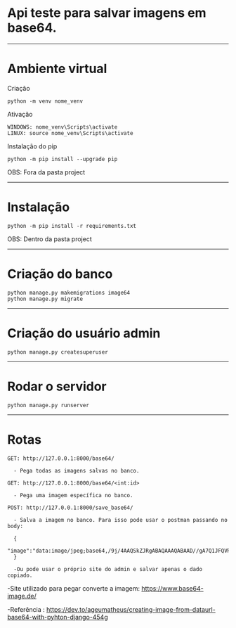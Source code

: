 # Api teste para salvar imagens em base64.

---

# Ambiente virtual

Criação

    python -m venv nome_venv

Ativação
  
    WINDOWS: nome_venv\Scripts\activate
    LINUX: source nome_venv\Scripts\activate

Instalação do pip
  
    python -m pip install --upgrade pip

OBS: Fora da pasta project

---

# Instalação

    python -m pip install -r requirements.txt

OBS: Dentro da pasta project

---

# Criação do banco

    python manage.py makemigrations image64
    python manage.py migrate
    
---

# Criação do usuário admin

    python manage.py createsuperuser
    
---

# Rodar o servidor

    python manage.py runserver
    
---

# Rotas

    GET: http://127.0.0.1:8000/base64/
    
      - Pega todas as imagens salvas no banco.
    
    GET: http://127.0.0.1:8000/base64/<int:id>
    
      - Pega uma imagem específica no banco.
      
    POST: http://127.0.0.1:8000/save_base64/
    
      - Salva a imagem no banco. Para isso pode usar o postman passando no body:
      
      {
          "image":"data:image/jpeg;base64,/9j/4AAQSkZJRgABAQAAAQABAAD//gA7Q1JFQVRPUjogZ2QtanBlZyB2MS...."
      }
      
      -Ou pode usar o próprio site do admin e salvar apenas o dado copiado.
      
      
 -Site utilizado para pegar converte a imagem: https://www.base64-image.de/
 
 -Referência : https://dev.to/ageumatheus/creating-image-from-dataurl-base64-with-pyhton-django-454g
    
